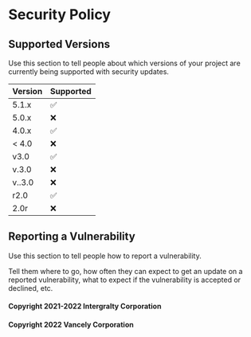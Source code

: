 # Security Policy

## Supported Versions

Use this section to tell people about which versions of your project are
currently being supported with security updates.

| Version | Supported          |
| ------- | ------------------ |
| 5.1.x   | :white_check_mark: |
| 5.0.x   | :x:                |
| 4.0.x   | :white_check_mark: |
| < 4.0   | :x:                |
| v3.0    | :white_check_mark: |
| v.3.0   | :x:                |
| v..3.0  | :x:                |
| r2.0    | :white_check_mark: |
| 2.0r    | :x:                |

## Reporting a Vulnerability

Use this section to tell people how to report a vulnerability.

Tell them where to go, how often they can expect to get an update on a
reported vulnerability, what to expect if the vulnerability is accepted or
declined, etc.

#### Copyright 2021-2022 Intergralty Corporation
#### Copyright 2022 Vancely Corporation
